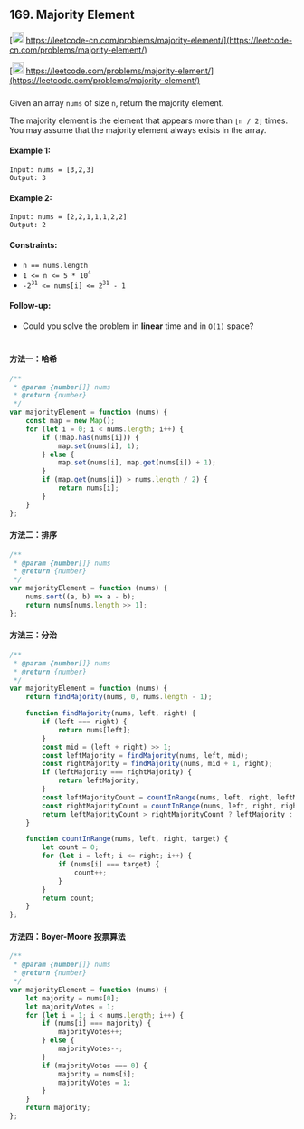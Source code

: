 ## 169. Majority Element

[<img src="https://static.leetcode-cn.com/cn-mono-assets/production/assets/logo-dark-cn.c42314a8.svg" height="20" /> https://leetcode-cn.com/problems/majority-element/](https://leetcode-cn.com/problems/majority-element/)

[<img src="https://assets.leetcode.com/static_assets/public/webpack_bundles/images/logo-dark.e99485d9b.svg" height="20"/> https://leetcode.com/problems/majority-element/](https://leetcode.com/problems/majority-element/)

###

Given an array `nums` of size `n`, return the majority element.

The majority element is the element that appears more than `⌊n / 2⌋` times. You may assume that the majority element always exists in the array.

#### Example 1:

```
Input: nums = [3,2,3]
Output: 3
```

#### Example 2:

```
Input: nums = [2,2,1,1,1,2,2]
Output: 2
```

#### Constraints:

-   `n == nums.length`
-   `1 <= n <= 5 * 10`<sup>`4`</sup>
-   `-2`<sup>`31`</sup>` <= nums[i] <= 2`<sup>`31`</sup>` - 1`

#### Follow-up:

-   Could you solve the problem in **linear** time and in `O(1)` space?

#

#### 方法一：哈希

```js
/**
 * @param {number[]} nums
 * @return {number}
 */
var majorityElement = function (nums) {
    const map = new Map();
    for (let i = 0; i < nums.length; i++) {
        if (!map.has(nums[i])) {
            map.set(nums[i], 1);
        } else {
            map.set(nums[i], map.get(nums[i]) + 1);
        }
        if (map.get(nums[i]) > nums.length / 2) {
            return nums[i];
        }
    }
};
```

#### 方法二：排序

```js
/**
 * @param {number[]} nums
 * @return {number}
 */
var majorityElement = function (nums) {
    nums.sort((a, b) => a - b);
    return nums[nums.length >> 1];
};
```

#### 方法三：分治

```js
/**
 * @param {number[]} nums
 * @return {number}
 */
var majorityElement = function (nums) {
    return findMajority(nums, 0, nums.length - 1);

    function findMajority(nums, left, right) {
        if (left === right) {
            return nums[left];
        }
        const mid = (left + right) >> 1;
        const leftMajority = findMajority(nums, left, mid);
        const rightMajority = findMajority(nums, mid + 1, right);
        if (leftMajority === rightMajority) {
            return leftMajority;
        }
        const leftMajorityCount = countInRange(nums, left, right, leftMajority);
        const rightMajorityCount = countInRange(nums, left, right, rightMajority);
        return leftMajorityCount > rightMajorityCount ? leftMajority : rightMajority;
    }

    function countInRange(nums, left, right, target) {
        let count = 0;
        for (let i = left; i <= right; i++) {
            if (nums[i] === target) {
                count++;
            }
        }
        return count;
    }
};
```

#### 方法四：Boyer-Moore 投票算法

```js
/**
 * @param {number[]} nums
 * @return {number}
 */
var majorityElement = function (nums) {
    let majority = nums[0];
    let majorityVotes = 1;
    for (let i = 1; i < nums.length; i++) {
        if (nums[i] === majority) {
            majorityVotes++;
        } else {
            majorityVotes--;
        }
        if (majorityVotes === 0) {
            majority = nums[i];
            majorityVotes = 1;
        }
    }
    return majority;
};
```
